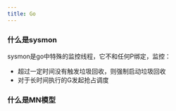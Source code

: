 ```yaml
---
title: Go
---
```




### 什么是sysmon
sysmon是go中特殊的监控线程，它不和任何P绑定，监控：
- 超过一定时间没有触发垃圾回收，则强制启动垃圾回收
- 对于长时间执行的G发起抢占调度


### 什么是MN模型

